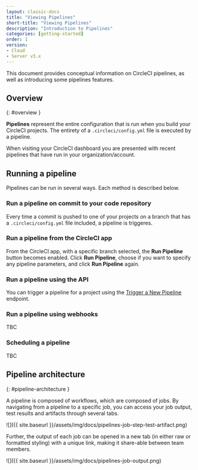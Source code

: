 ```yaml
---
layout: classic-docs
title: "Viewing Pipelines"
short-title: "Viewing Pipelines"
description: "Introduction to Pipelines"
categories: [getting-started]
order: 1
version:
- Cloud
- Server v3.x
---
```


This document provides conceptual information on CircleCI pipelines, as well as introducing some pipelines features.

## Overview
{: #overview }

**Pipelines** represent the entire configuration that is run when you build your CircleCI projects. The entirety of a
`.circleci/config.yml` file is executed by a pipeline.

When visiting your CircleCI dashboard you are presented with recent pipelines that have run in your organization/account.

## Running a pipeline
Pipelines can be run in several ways. Each method is described below.

### Run a pipeline on commit to your code repository
Every time a commit is pushed to one of your projects on a branch that has a `.circleci/config.yml` file included, a pipeline is triggeres.

### Run a pipeline from the CircleCI app 
From the CircleCI app, with a specific branch selected, the **Run Pipeline** button becomes enabled. Click **Run Pipeline**, choose if you want to specify any pipeline parameters, and click **Run Pipeline** again.

### Run a pipeline using the API
You can trigger a pipeline for a project using the [Trigger a New Pipeline]({{side.baseurl}}/api/v2/#operation/triggerPipeline) endpoint.

### Run a pipeline using webhooks
TBC

### Scheduling a pipeline
TBC

## Pipeline architecture
{: #pipeline-architecture }

A pipeline is composed of workflows, which are composed of jobs. By navigating from a pipeline to a specific job, you can access your job output, test results and artifacts through several tabs.

![]({{ site.baseurl }}/assets/img/docs/pipelines-job-step-test-artifact.png)

Further, the output of each job can be opened in a new tab (in either raw or formatted styling) with a unique link, making it share-able between team members.

![]({{ site.baseurl }}/assets/img/docs/pipelines-job-output.png)
